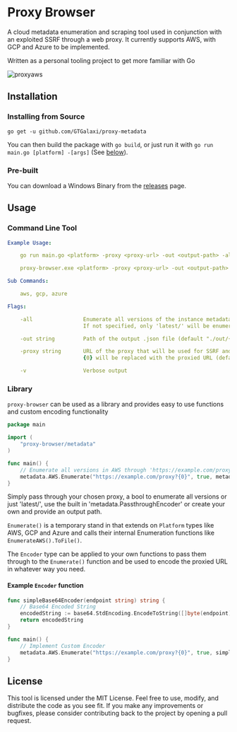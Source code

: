 # Proxy Browser

A cloud metadata enumeration and scraping tool used in conjunction with an exploited SSRF through a web proxy. It currently supports AWS, with GCP and Azure to be implemented.

Written as a personal tooling project to get more familiar with Go

![proxyaws](https://user-images.githubusercontent.com/10473238/230639960-e085d414-fc5d-467e-9ba4-788d6c0fd06e.gif)

## Installation

### Installing from Source

```plaintext
go get -u github.com/GTGalaxi/proxy-metadata
```

You can then build the package with `go build`, or just run it with `go run main.go [platform] -[args]` (See [below](#usage)).

### Pre-built

You can download a Windows Binary from the [releases](https://github.com/GTGalaxi/proxy-metadata/releases) page.

## Usage

### Command Line Tool

```yaml
Example Usage:

    go run main.go <platform> -proxy <proxy-url> -out <output-path> -all -v

    proxy-browser.exe <platform> -proxy <proxy-url> -out <output-path> -all -v

Sub Commands:

    aws, gcp, azure

Flags:

    -all                Enumerate all versions of the instance metadata. 
                        If not specified, only 'latest/' will be enumerated

    -out string         Path of the output .json file (default "./out/{platform}.json")

    -proxy string       URL of the proxy that will be used for SSRF and enumeration.
                        {0} will be replaced with the proxied URL (default "http://example.com/proxy?{0}")

    -v                  Verbose output
```

### Library

`proxy-browser` can be used as a library and provides easy to use functions and custom encoding functionality

```go
package main

import (
    "proxy-browser/metadata"
)

func main() {
    // Enumerate all versions in AWS through 'https://example.com/proxy?{0}' and save to file './out/aws.json
    metadata.AWS.Enumerate("https://example.com/proxy?{0}", true, metadata.PassthroughEncoder, "./out/aws.json")
}
```

Simply pass through your chosen proxy, a bool to enumerate all versions or just 'latest/', use the built in 'metadata.PassthroughEncoder' or create your own and provide an output path.

`Enumerate()` is a temporary stand in that extends on `Platform` types like AWS, GCP and Azure and calls their internal Enumeration functions like `EnumerateAWS().ToFile()`.

The `Encoder` type can be applied to your own functions to pass them through to the `Enumerate()` function and be used to encode the proxied URL in whatever way you need.

#### Example `Encoder` function

```go
func simpleBase64Encoder(endpoint string) string {
    // Base64 Encoded String
    encodedString := base64.StdEncoding.EncodeToString([]byte(endpoint))
    return encodedString
}

func main() {
    // Implement Custom Encoder
    metadata.AWS.Enumerate("https://example.com/proxy?{0}", true, simpleBase64Encoder, "./out/aws.json")
}
```

## License

This tool is licensed under the MIT License. Feel free to use, modify, and distribute the code as you see fit. If you make any improvements or bugfixes, please consider contributing back to the project by opening a pull request.
